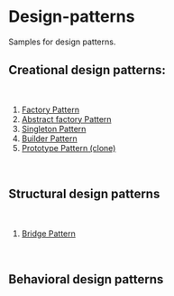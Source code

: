# Design-patterns

Samples for design patterns.
<br>
<h2> Creational design patterns: </h2>
<br>
<ol> 
  <li><a href="https://github.com/Jovidon/design-patterns/blob/main/src/creational/factory/sample1.ts" >Factory Pattern  </a></li>
  <li><a href="https://github.com/Jovidon/design-patterns/blob/main/src/creational/abstract-factory/sample1.ts" >Abstract factory Pattern  </a></li>
  <li><a href="https://github.com/Jovidon/design-patterns/blob/main/src/creational/singleton/sample1.ts" >Singleton Pattern  </a></li>
  <li><a href="https://github.com/Jovidon/design-patterns/blob/main/src/creational/builder/sample1.ts" >Builder Pattern  </a></li>
  <li><a href="https://github.com/Jovidon/design-patterns/blob/main/src/creational/prototype/sample1.ts" >Prototype Pattern (clone) </a></li>
</ol>
<br>
<h2> Structural design patterns</h2>
<br>
<ol> 
  <li><a href="https://github.com/Jovidon/design-patterns/blob/main/src/structural/bridge/sample1.ts" >Bridge Pattern  </a></li>
</ol>
<br>
<h2> Behavioral design patterns</h2>
<br>
<ol>
</ol>





